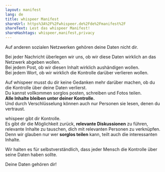 ```yaml
---
layout: manifest
lang: de
title: whispeer Manifest
shareUrl: https%3A%2F%2Fwhispeer.de%2Fde%2Fmanifest%2F
shareText: Lest das whispeer Manifest!
shareHashtags: whispeer,manifest,privacy
---
```


Auf anderen sozialen Netzwerken gehören deine Daten nicht dir. 

Bei jeder Nachricht überlegen wir uns, ob wir diese Daten wirklich an das Netzwerk abgeben wollen.  
Bei jedem Post, ob wir diesen Inhalt wirklich aushändigen wollen.  
Bei jedem Wort, ob wir wirklich die Kontrolle darüber verlieren wollen.

Auf whispeer musst du dir keine Gedanken mehr darüber machen, ob du die Kontrolle über deine Daten verlierst.  
Du kannst vollkommen sorglos posten, schreiben und Fotos teilen.  
**Alle Inhalte bleiben unter deiner Kontrolle.**  
Und durch Verschlüsselung können auch nur Personen sie lesen, denen du vertraust.  

whispeer gibt dir Kontrolle.  
Es gibt dir die Möglichkeit zurück, **relevante Diskussionen** zu führen,  
relevante Inhalte zu tauschen, dich mit relevanten Personen zu verknüpfen.  
Denn wir glauben nur wer **sorglos teilen** kann, teilt auch die interessanten Inhalte.  

Wir halten es für selbstverständlich, dass jeder Mensch die Kontrolle über seine Daten haben sollte.

Deine Daten gehören dir!
